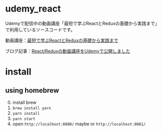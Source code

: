 # udemy_react

Udemyで配信中の動画講座「最短で学ぶReactとReduxの基礎から実践まで」で利用しているソースコードです。

動画講座：[最短で学ぶReactとReduxの基礎から実践まで](https://www.udemy.com/react-redux-from-beginning/)

ブログ記事：[React/Reduxの動画講座をUdemyで公開しました](https://www.muratayusuke.com/2017/09/03/react-redux-on-udemy/)

# install
## using homebrew
0. install brew
1. `brew install yarn`
2. `yarn install`
3. `yarn start`
4. open `http://localhost:8080/` maybe or `http://localhost:8081/`
